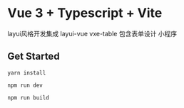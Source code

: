 # Vue 3 + Typescript + Vite

layui风格开发集成
layui-vue
vxe-table
包含表单设计
小程序
## Get Started

```
yarn install
```

```
npm run dev
```

```
npm run build
```